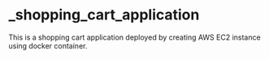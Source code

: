 # _shopping_cart_application
This is a shopping cart application deployed by creating AWS EC2 instance using docker container.
